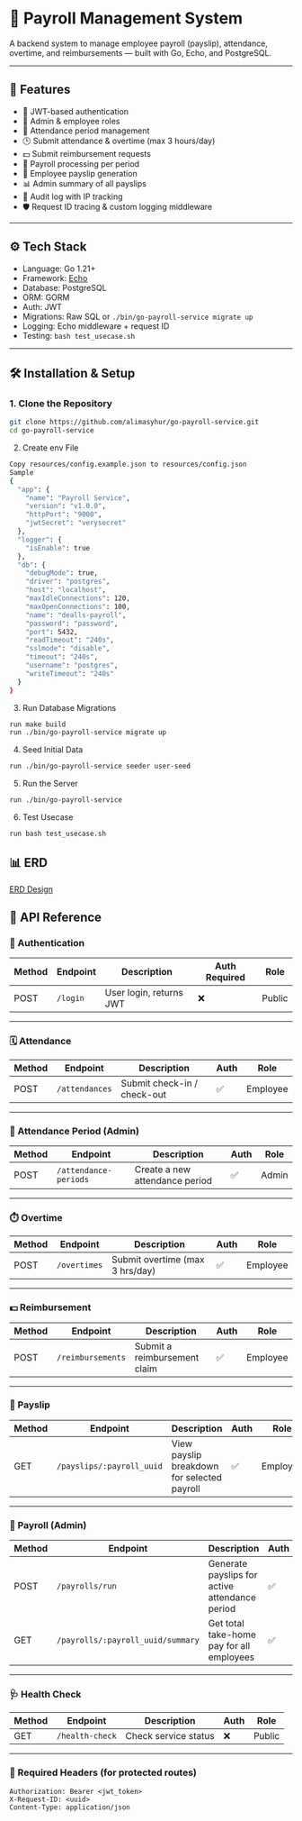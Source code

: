 # 🧾 Payroll Management System

A backend system to manage employee payroll (payslip), attendance, overtime, and reimbursements — built with Go, Echo, and PostgreSQL.

---

## 🚀 Features

- 🔐 JWT-based authentication
- 👥 Admin & employee roles
- 📆 Attendance period management
- 🕒 Submit attendance & overtime (max 3 hours/day)
- 💵 Submit reimbursement requests
- 💼 Payroll processing per period
- 📄 Employee payslip generation
- 📊 Admin summary of all payslips
- 🧾 Audit log with IP tracking
- 🛡 Request ID tracing & custom logging middleware

---

## ⚙️ Tech Stack

- Language: Go 1.21+
- Framework: [Echo](https://echo.labstack.com)
- Database: PostgreSQL
- ORM: GORM
- Auth: JWT
- Migrations: Raw SQL or `./bin/go-payroll-service migrate up`
- Logging: Echo middleware + request ID
- Testing: `bash test_usecase.sh`

---

## 🛠 Installation & Setup

### 1. Clone the Repository

```bash
git clone https://github.com/alimasyhur/go-payroll-service.git
cd go-payroll-service
```

2. Create env File
```bash
Copy resources/config.example.json to resources/config.json
Sample
{
  "app": {
    "name": "Payroll Service",
    "version": "v1.0.0",
    "httpPort": "9000",
    "jwtSecret": "verysecret"
  },
  "logger": {
    "isEnable": true
  },
  "db": {
    "debugMode": true,
    "driver": "postgres",
    "host": "localhost",
    "maxIdleConnections": 120,
    "maxOpenConnections": 100,
    "name": "dealls-payroll",
    "password": "password",
    "port": 5432,
    "readTimeout": "240s",
    "sslmode": "disable",
    "timeout": "240s",
    "username": "postgres",
    "writeTimeout": "240s"
  }
}
```

3. Run Database Migrations
```bash
run make build
run ./bin/go-payroll-service migrate up
```

4. Seed Initial Data
```bash
run ./bin/go-payroll-service seeder user-seed
```

5. Run the Server
```bash
run ./bin/go-payroll-service
```

6. Test Usecase
```bash
run bash test_usecase.sh
```

## 📊 ERD
[ERD Design](https://dbdiagram.io/d/payroll-service-685ff6e1f413ba35084f069e)

## 📘 API Reference

### 🔐 Authentication

| Method | Endpoint       | Description             | Auth Required | Role    |
|--------|----------------|-------------------------|----------------|---------|
| POST   | `/login`       | User login, returns JWT | ❌             | Public  |

---

### 🗓️ Attendance

| Method | Endpoint             | Description                          | Auth | Role     |
|--------|----------------------|--------------------------------------|------|----------|
| POST   | `/attendances`       | Submit check-in / check-out          | ✅   | Employee |

---

### 📅 Attendance Period (Admin)

| Method | Endpoint                             | Description                           | Auth | Role  |
|--------|--------------------------------------|---------------------------------------|------|-------|
| POST   | `/attendance-periods`                | Create a new attendance period        | ✅   | Admin |

---

### ⏱️ Overtime

| Method | Endpoint           | Description                           | Auth | Role     |
|--------|---------------------|---------------------------------------|------|----------|
| POST   | `/overtimes`      | Submit overtime (max 3 hrs/day)       | ✅   | Employee |

---

### 💵 Reimbursement

| Method | Endpoint                | Description                    | Auth | Role     |
|--------|-------------------------|--------------------------------|------|----------|
| POST   | `/reimbursements`       | Submit a reimbursement claim   | ✅   | Employee |

---

### 📄 Payslip

| Method | Endpoint                     | Description                                   | Auth | Role     |
|--------|------------------------------|-----------------------------------------------|------|----------|
| GET    | `/payslips/:payroll_uuid`      | View payslip breakdown for selected payroll   | ✅   | Employee |

---

### 🧮 Payroll (Admin)

| Method | Endpoint                          | Description                                    | Auth | Role  |
|--------|-----------------------------------|------------------------------------------------|------|-------|
| POST   | `/payrolls/run`                   | Generate payslips for active attendance period | ✅   | Admin |
| GET    | `/payrolls/:payroll_uuid/summary` | Get total take-home pay for all employees      | ✅   | Admin |

---

### 🩺 Health Check

| Method | Endpoint          | Description          | Auth | Role  |
|--------|-------------------|----------------------|------|-------|
| GET    | `/health-check`   | Check service status | ❌   | Public |

---

### 🔐 Required Headers (for protected routes)

```http
Authorization: Bearer <jwt_token>
X-Request-ID: <uuid>
Content-Type: application/json
```
